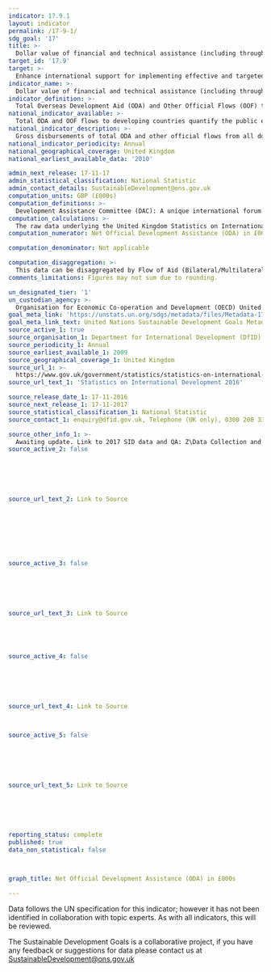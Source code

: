```yaml
---
indicator: 17.9.1
layout: indicator
permalink: /17-9-1/
sdg_goal: '17'
title: >-
  Dollar value of financial and technical assistance (including through North-South, South-South and triangular cooperation) committed to developing countries
target_id: '17.9'
target: >-
  Enhance international support for implementing effective and targeted capacity-building in developing countries to support national plans to implement all the Sustainable Development Goals, including through North-South, South-South and triangular cooperation
indicator_name: >-
  Dollar value of financial and technical assistance (including through North-South, South-South and triangular cooperation) committed to developing countries
indicator_definition: >-
  Total Overseas Development Aid (ODA) and Other Official Flows (OOF) to developing countries quantify the public effort (excluding export credits) that donors provide to developing countries.
national_indicator_available: >-
  Total ODA and OOF flows to developing countries quantify the public effort (excluding export credits) that donors provide to developing countries.
national_indicator_description: >-
  Gross disbursements of total ODA and other official flows from all donors for capacity building and national planning.
national_indicator_periodicity: Annual
national_geographical_coverage: United Kingdom
national_earliest_available_data: '2010'

admin_next_release: 17-11-17
admin_statistical_classification: National Statistic
admin_contact_details: SustainableDevelopment@ons.gov.uk
computation_units: GBP (£000s) 
computation_definitions: >-
  Development Assistance Committee (DAC): A unique international forum of many of the largest funders of aid, including 30 DAC Members. The World Bank, IMF and UNDP participate as observers. Official development assistance (ODA): The DAC defines ODA as “those flows to countries and territories on the DAC List of ODA Recipients and to multilateral institutions which are i) provided by official agencies, including state and local governments, or by their executive agencies; and ii) each transaction is administered with the promotion of the economic development and welfare of developing countries as its main objective; and is concessional in character and conveys a grant element of at least 25 per cent (calculated at a rate of discount of 10 per cent) (http://www.oecd.org/dac/stats/officialdevelopmentassistancedefinitionandcoverage.htm). Other official flows (OOF): Other official flows (excluding officially supported export credits) are defined as transactions by the official sector which do not meet the conditions for eligibility as ODA, either because they are not primarily aimed at development, or because they are not sufficiently concessional (http://www.oecd.org/dac/stats/documentupload/DCDDAC(2016)3FINAL.pdf - Para 24). Bilateral Aid:  Bilateral aid covers all aid provided by donor countries when the recipient country, sector or project is known. Bilateral aid also includes aid that is channelled through a multilateral organisation where the government department determines the country, sector or theme that the funds will be spent on. Multilateral Aid:  This is aid delivered in the form of core contributions to organisations on the DAC List of Multilateral Organisations.  Purpose Codes: The DAC (Development Assistance Committee) Secretariat maintains various code lists which are used by donors to report on their aid flows to the DAC databases.  In addition, these codes are used to classify information in the DAC databases. The sector classification codes used can be found on the OECD website (http://www.oecd.org/dac/stats/purposecodessectorclassification.htm).
computation_calculations: >-
  The raw data underlying the United Kingdom Statistics on International Development was summed around appropriate aid description CRS codes, bilateral and multilateral classification, donor recipient countries, and type of aid codes. The recipient countries covered in indicator 17.9.1 sit under the DAC classifications 'Least Developed Country', 'Other low income countries', 'Lower middle income countries and territories', 'Upper middle income countries and territories' and 'Unspecified classification'.
computation_numerator: Net Official Development Assistance (ODA) in £000s

computation_denominator: Not applicable 

computation_disaggregation: >-
  This data can be disaggregated by Flow of Aid (Bilateral/Multilateral) and Aid Category/Description (DAC 5/CRS Code). Flow of Aid (Bilateral/Multilateral) can be disaggregated by other disaggregation.
comments_limitations: Figures may not sum due to rounding. 

un_designated_tier: '1'
un_custodian_agency: >-
  Organisation for Economic Co-operation and Development (OECD) United Nations Environment (UNEP) World Bank (WB)
goal_meta_link: 'https://unstats.un.org/sdgs/metadata/files/Metadata-17-09-01.pdf '
goal_meta_link_text: United Nations Sustainable Development Goals Metadata (PDF 209 KB)
source_active_1: true
source_organisation_1: Department for International Development (DfID)
source_periodicity_1: Annual
source_earliest_available_1: 2009
source_geographical_coverage_1: United Kingdom
source_url_1: >-
  https://www.gov.uk/government/statistics/statistics-on-international-development-2016
source_url_text_1: 'Statistics on International Development 2016'

source_release_date_1: 17-11-2016
source_next_release_1: 17-11-2017
source_statistical_classification_1: National Statistic
source_contact_1: enquiry@dfid.gov.uk, Telephone (UK only), 0300 200 3343

source_other_info_1: >-
  Awaiting update. Link to 2017 SID data and QA: Z\Data Collection and Reporting\Jemalex\Other Documents\ODA\2017
source_active_2: false






source_url_text_2: Link to Source








source_active_3: false






source_url_text_3: Link to Source





source_active_4: false






source_url_text_4: Link to Source



source_active_5: false






source_url_text_5: Link to Source






reporting_status: complete
published: true
data_non_statistical: false



graph_title: Net Official Development Assistance (ODA) in £000s

---
```

Data follows the UN specification for this indicator; however it has not been identified in collaboration with topic experts. As with all indicators, this will be reviewed.
  
The Sustainable Development Goals is a collaborative project, if you have any feedback or suggestions for data please contact us at <SustainableDevelopment@ons.gov.uk>


